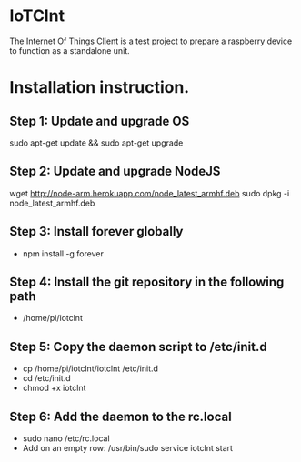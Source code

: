 # IoTClnt
The Internet Of Things Client is a test project to prepare a raspberry device to function as a standalone unit.

# Installation instruction.

## Step 1: Update and upgrade OS
sudo apt-get update && sudo apt-get upgrade

## Step 2: Update and upgrade NodeJS
wget http://node-arm.herokuapp.com/node_latest_armhf.deb 
sudo dpkg -i node_latest_armhf.deb 

## Step 3: Install forever globally
* npm install -g forever

## Step 4: Install the git repository in the following path
* /home/pi/iotclnt

## Step 5: Copy the daemon script to /etc/init.d
* cp /home/pi/iotclnt/iotclnt /etc/init.d
* cd /etc/init.d
* chmod +x iotclnt

## Step 6: Add the daemon to the rc.local
* sudo nano /etc/rc.local
* Add on an empty row: /usr/bin/sudo service iotclnt start
